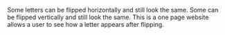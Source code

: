 Some letters can be flipped horizontally and still look the same. Some can be flipped vertically and still look the same. This is a one page website allows a user to see how a letter appears after flipping. 
